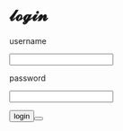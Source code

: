 <!DOCTYPE html>
<html>

<head>
  <meta charset="utf-8">
  <meta name="viewport"content="width=device-width">
  
<link href="style.css"rel="stylesheet"type="text/css" />
</head>
<body>
<h1>
𝓵𝓸𝓰𝓲𝓷
</h1>

<p>
username
</p>
<input name=""value="" />
<p>
password
</p>
<input name=""value="" type=""password/>
<p>
<button>login<button/>





<script src="script.js"></script>
</body>

</html>
